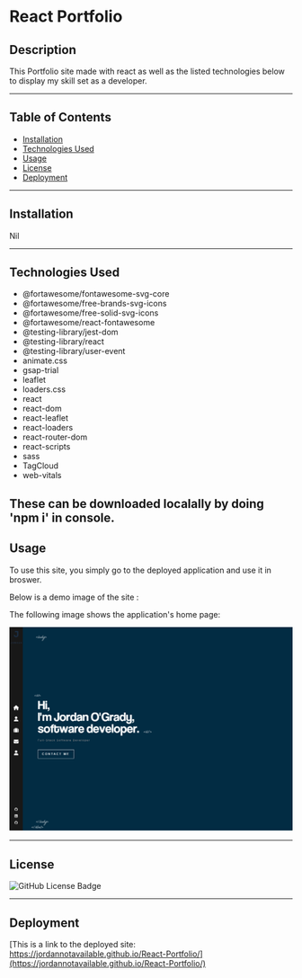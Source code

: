 # **React Portfolio**


## **Description**

This Portfolio site made with react as well as the listed technologies below to display my skill set as a developer.

---
## **Table of Contents**
- <a href="#installation">Installation</a>
- <a href="#technologies-used">Technologies Used</a>
- <a href="#usage">Usage</a>
- <a href="#license">License</a>
- <a href="#deployment">Deployment</a>

---
## **Installation**
Nil

---
## **Technologies Used**

- @fortawesome/fontawesome-svg-core
- @fortawesome/free-brands-svg-icons
- @fortawesome/free-solid-svg-icons
- @fortawesome/react-fontawesome
- @testing-library/jest-dom
- @testing-library/react
- @testing-library/user-event
- animate.css
- gsap-trial
- leaflet
- loaders.css
- react
- react-dom
- react-leaflet
- react-loaders
- react-router-dom
- react-scripts
- sass
- TagCloud
- web-vitals

These can be downloaded localally by doing 'npm i' in console.
---

## **Usage**

To use this site, you simply go to the deployed application and use it in broswer.

Below is a demo image of the site :

The following image shows the application's home page:

![Demonstration of the finished Portfolio in the browser.](./src/assets/images/port.png)

---

## **License**

![GitHub License Badge](https://shields.io/badge/license-MIT-green)

---

## **Deployment**

[This is a link to the deployed site: https://jordannotavailable.github.io/React-Portfolio/](https://jordannotavailable.github.io/React-Portfolio/)
